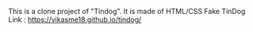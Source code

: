 This is a clone project of "Tindog". It is made of HTML/CSS
Fake TinDog Link : https://vikasme18.github.io/tindog/
